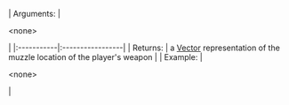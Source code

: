 | Arguments: | 

&lt;none&gt;

 |
|:-----------|:-----------------|
| Returns: | a [Vector](Vector.md) representation of the muzzle location of the player's weapon |
| Example: | 

&lt;none&gt;

 |
